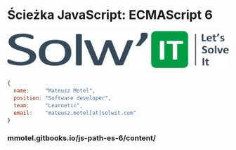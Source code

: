 # Ścieżka JavaScript: ECMAScript 6





##### ![](/assets/LOGO_SOLWIT.png)





```js
{
  name:     "Mateusz Motel",
  position: "Software developer",
  team:     "Learnetic",
  email:    "mateusz.motel[at]solwit.com"
}
```


### mmotel.gitbooks.io/js-path-es-6/content/



